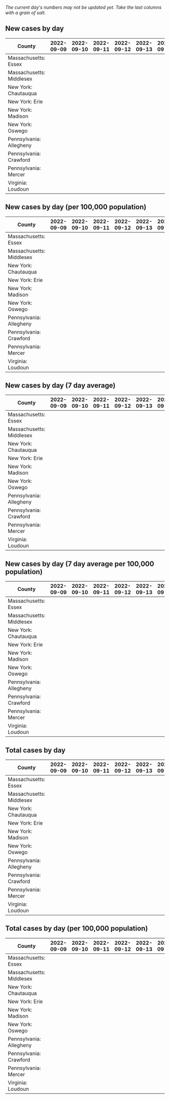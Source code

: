 _The current day's numbers may not be updated yet. Take the last columns with a grain of salt._
## New cases by day

| County | 2022-09-09 | 2022-09-10 | 2022-09-11 | 2022-09-12 | 2022-09-13 | 2022-09-14 | 2022-09-15 |
| --- | --- | --- | --- | --- | --- | --- | --- |
| Massachusetts: Essex |  |  |  |  |  |  |  |
| Massachusetts: Middlesex |  |  |  |  |  |  |  |
| New York: Chautauqua |  |  |  |  |  |  |  |
| New York: Erie |  |  |  |  |  |  |  |
| New York: Madison |  |  |  |  |  |  |  |
| New York: Oswego |  |  |  |  |  |  |  |
| Pennsylvania: Allegheny |  |  |  |  |  |  |  |
| Pennsylvania: Crawford |  |  |  |  |  |  |  |
| Pennsylvania: Mercer |  |  |  |  |  |  |  |
| Virginia: Loudoun |  |  |  |  |  |  |  |

## New cases by day (per 100,000 population)

| County | 2022-09-09 | 2022-09-10 | 2022-09-11 | 2022-09-12 | 2022-09-13 | 2022-09-14 | 2022-09-15 |
| --- | --- | --- | --- | --- | --- | --- | --- |
| Massachusetts: Essex |  |  |  |  |  |  |  |
| Massachusetts: Middlesex |  |  |  |  |  |  |  |
| New York: Chautauqua |  |  |  |  |  |  |  |
| New York: Erie |  |  |  |  |  |  |  |
| New York: Madison |  |  |  |  |  |  |  |
| New York: Oswego |  |  |  |  |  |  |  |
| Pennsylvania: Allegheny |  |  |  |  |  |  |  |
| Pennsylvania: Crawford |  |  |  |  |  |  |  |
| Pennsylvania: Mercer |  |  |  |  |  |  |  |
| Virginia: Loudoun |  |  |  |  |  |  |  |

## New cases by day (7 day average)

| County | 2022-09-09 | 2022-09-10 | 2022-09-11 | 2022-09-12 | 2022-09-13 | 2022-09-14 | 2022-09-15 |
| --- | --- | --- | --- | --- | --- | --- | --- |
| Massachusetts: Essex |  |  |  |  |  |  |  |
| Massachusetts: Middlesex |  |  |  |  |  |  |  |
| New York: Chautauqua |  |  |  |  |  |  |  |
| New York: Erie |  |  |  |  |  |  |  |
| New York: Madison |  |  |  |  |  |  |  |
| New York: Oswego |  |  |  |  |  |  |  |
| Pennsylvania: Allegheny |  |  |  |  |  |  |  |
| Pennsylvania: Crawford |  |  |  |  |  |  |  |
| Pennsylvania: Mercer |  |  |  |  |  |  |  |
| Virginia: Loudoun |  |  |  |  |  |  |  |

## New cases by day (7 day average per 100,000 population)

| County | 2022-09-09 | 2022-09-10 | 2022-09-11 | 2022-09-12 | 2022-09-13 | 2022-09-14 | 2022-09-15 |
| --- | --- | --- | --- | --- | --- | --- | --- |
| Massachusetts: Essex |  |  |  |  |  |  |  |
| Massachusetts: Middlesex |  |  |  |  |  |  |  |
| New York: Chautauqua |  |  |  |  |  |  |  |
| New York: Erie |  |  |  |  |  |  |  |
| New York: Madison |  |  |  |  |  |  |  |
| New York: Oswego |  |  |  |  |  |  |  |
| Pennsylvania: Allegheny |  |  |  |  |  |  |  |
| Pennsylvania: Crawford |  |  |  |  |  |  |  |
| Pennsylvania: Mercer |  |  |  |  |  |  |  |
| Virginia: Loudoun |  |  |  |  |  |  |  |

## Total cases by day

| County | 2022-09-09 | 2022-09-10 | 2022-09-11 | 2022-09-12 | 2022-09-13 | 2022-09-14 | 2022-09-15 |
| --- | --- | --- | --- | --- | --- | --- | --- |
| Massachusetts: Essex |  |  |  |  |  |  | 236884 |
| Massachusetts: Middlesex |  |  |  |  |  |  | 401774 |
| New York: Chautauqua |  |  |  |  |  |  | 27263 |
| New York: Erie |  |  |  |  |  |  | 249049 |
| New York: Madison |  |  |  |  |  |  | 15439 |
| New York: Oswego |  |  |  |  |  |  | 31321 |
| Pennsylvania: Allegheny |  |  |  |  |  |  | 315361 |
| Pennsylvania: Crawford |  |  |  |  |  |  | 22599 |
| Pennsylvania: Mercer |  |  |  |  |  |  | 26310 |
| Virginia: Loudoun |  |  |  |  |  |  | 87802 |

## Total cases by day (per 100,000 population)

| County | 2022-09-09 | 2022-09-10 | 2022-09-11 | 2022-09-12 | 2022-09-13 | 2022-09-14 | 2022-09-15 |
| --- | --- | --- | --- | --- | --- | --- | --- |
| Massachusetts: Essex |  |  |  |  |  |  | 30022.0 |
| Massachusetts: Middlesex |  |  |  |  |  |  | 24928.6 |
| New York: Chautauqua |  |  |  |  |  |  | 21483.3 |
| New York: Erie |  |  |  |  |  |  | 27108.8 |
| New York: Madison |  |  |  |  |  |  | 21763.2 |
| New York: Oswego |  |  |  |  |  |  | 25650.0 |
| Pennsylvania: Allegheny |  |  |  |  |  |  | 25933.3 |
| Pennsylvania: Crawford |  |  |  |  |  |  | 26703.6 |
| Pennsylvania: Mercer |  |  |  |  |  |  | 24044.1 |
| Virginia: Loudoun |  |  |  |  |  |  | 21231.9 |
